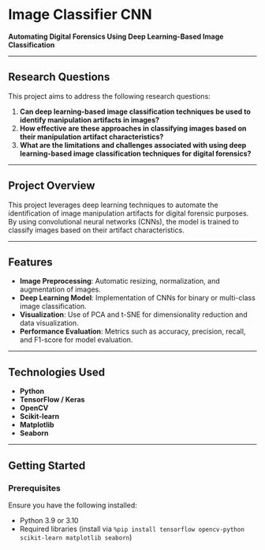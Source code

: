 # Image Classifier CNN  
**Automating Digital Forensics Using Deep Learning-Based Image Classification**

---

## Research Questions  
This project aims to address the following research questions:

1. **Can deep learning-based image classification techniques be used to identify manipulation artifacts in images?**  
2. **How effective are these approaches in classifying images based on their manipulation artifact characteristics?**  
3. **What are the limitations and challenges associated with using deep learning-based image classification techniques for digital forensics?**  

---

## Project Overview  
This project leverages deep learning techniques to automate the identification of image manipulation artifacts for digital forensic purposes. By using convolutional neural networks (CNNs), the model is trained to classify images based on their artifact characteristics.

---

## Features  
- **Image Preprocessing**: Automatic resizing, normalization, and augmentation of images.  
- **Deep Learning Model**: Implementation of CNNs for binary or multi-class image classification.  
- **Visualization**: Use of PCA and t-SNE for dimensionality reduction and data visualization.  
- **Performance Evaluation**: Metrics such as accuracy, precision, recall, and F1-score for model evaluation.  

---

## Technologies Used  
- **Python**  
- **TensorFlow / Keras**  
- **OpenCV**  
- **Scikit-learn**  
- **Matplotlib**  
- **Seaborn**  




---

## Getting Started  

### Prerequisites  
Ensure you have the following installed:  
- Python 3.9 or 3.10  
- Required libraries (install via `%pip install tensorflow opencv-python scikit-learn matplotlib seaborn`)

